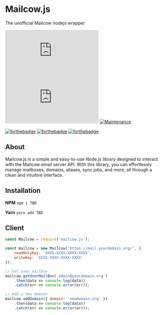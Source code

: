 # Mailcow.js
  
The unofficial Mailcow nodejs wrapper

[![GitHub issues](https://img.shields.io/github/issues/DopeDealers/Mailcow.js)](https://github.com/DopeDealers/Mailcow.js/issues)
[![GitHub license](https://img.shields.io/github/license/DopeDealers/Mailcow.js)](https://github.com/DopeDealers/Mailcow.js/blob/main/LICENSE)
[![Maintenance](https://img.shields.io/badge/Maintained%3F-yes-green.svg)](https://GitHub.com/DopeDealers/Mailcow.js/graphs/commit-activity) 

[![forthebadge](https://forthebadge.com/images/badges/made-with-javascript.svg)](https://forthebadge.com) [![forthebadge](https://forthebadge.com/images/badges/built-with-love.svg)](https://forthebadge.com) [![forthebadge](https://forthebadge.com/images/badges/uses-badges.svg)](https://forthebadge.com)

## About
Mailcow.js is a simple and easy-to-use Node.js library designed to interact with the Mailcow email server API. With this library, you can effortlessly manage mailboxes, domains, aliases, sync jobs, and more, all through a clean and intuitive interface.

## Installation

**NPM**
``npm i TBD``

**Yarn**
``yarn add TBD``


## Client
```js
const Mailcow = require('mailcow.js');

const mailcow = new Mailcow('https://mail.yourdomain.org/', {
    readOnlyKey: 'XXXX-XXXX-XXXX-XXXX',
    writeKey: 'XXXX-XXXX-XXXX-XXXX'
});

// Get user mailbox
mailcow.getUserMailBox('admin@yourdomain.org')
    .then(data => console.log(data))
    .catch(err => console.error(err));

// Add a new domain
mailcow.addDomain({ domain: 'newdomain.org' })
    .then(data => console.log(data))
    .catch(err => console.error(err));

```